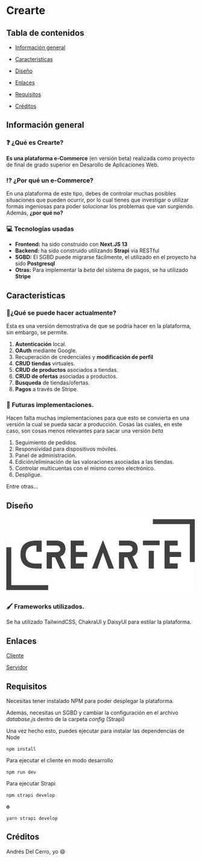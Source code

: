 # Crearte

## Tabla de contenidos

 - [Información general](#info)
 
 - [Caracteristicas](#cara)
 
 - [Diseño](#dise)
 
 - [Enlaces](#enla)
 
 - [Requisitos](#requi)
 
 - [Créditos](#credi)


<div id='info'/>

## Información general

### ❓ ¿Qué es Crearte?
**Es una plataforma e-Commerce** (en versión beta) realizada como proyecto de final de grado superior en Desarollo de Aplicaciones Web.

### ⁉️ ¿Por qué un e-Commerce?
En una plataforma de este tipo, debes de controlar muchas posibles situaciones que pueden ocurrir, por lo cual tienes que investigar o utilizar formas ingeniosas para poder solucionar los problemas que van surgiendo.
Además, **¿por qué no?**

### 💻 Tecnologías usadas
* **Frontend:** ha sido construido con **Next.JS 13**
* **Backend:** ha sido construido utilizando **Strapi** via RESTful
* **SGBD:** El SGBD puede migrarse fácilmente, el utilizado en el proyecto ha sido **Postgresql**
* **Otras:** Para implementar la *beta* del sistema de pagos, se ha utilizado **Stripe**


<div id='cara'/>

## Caracteristicas

### 🤔¿Qué se puede hacer actualmente?
Esta es una versión demostrativa de que se podría hacer en la plataforma, sin embargo, se permite.
1. **Autenticación** local.
1. **OAuth** mediante Google.
1. Recuperación de credenciales y **modificación de perfil**
1. **CRUD tiendas** virtuales.
1. **CRUD de productos** asociados a tiendas.
1. **CRUD de ofertas** asociadas a productos.
1. **Busqueda** de tiendas/ofertas.
1. **Pagos** a través de Stripe.

### 🔮 Futuras implementaciones.
Hacen falta muchas implementaciones para que esto se convierta en una versión la cual se pueda sacar a producción. Cosas las cuales, en este caso, son cosas menos relevantes para sacar una versión *beta*
1. Seguimiento de pedidos.
1. Responsividad para dispositivos móviles.
1. Panel de administración.
1. Edición/eliminación de las valoraciones asociadas a las tiendas. 
1. Controlar multicuentas con el mismo correo electrónico.
1. Despligue.

Entre otras...


<div id='dise'/>

## Diseño 

![Logo de Crearte.](https://github.com/andresdrew02/cliente_nextjs_tfgs/blob/main/src/img/logo.png?raw=true "Logo de Crearte")

### 🖌️ Frameworks utilizados.
Se ha utilizado TailwindCSS, ChakraUI y DaisyUI para estilar la plataforma.


<div id='enla'/>

## Enlaces

[Cliente](https://github.com/andresdrew02/cliente_nextjs_tfgs/)

[Servidor](https://github.com/andresdrew02/backend_strapi_tfgs)


<div id='requi'/>

## Requisitos
Necesitas tener instalado NPM para poder desplegar la plataforma.

Además, necesitas un SGBD y cambiar la configuración en el archivo *database.js* dentro de la carpeta *config* (Strapi)

Una vez hecho esto, puedes ejecutar para instalar las dependencias de Node

```
npm install
```

Para ejecutar el cliente en modo desarrollo

```
npm run dev
```

Para ejecutar Strapi
```
npm strapi develop
```
**o**
```
yarn strapi develop
```

<div id='credi'/>

## Créditos
Andrés Del Cerro, yo 😄


